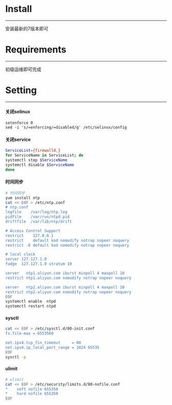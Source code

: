 # Install
---
安装最新的7版本即可

# Requirements
---
初级运维即可完成

# Setting
---
#### 关闭selinux

```shell
setenforce 0
sed -i 's/=enforcing/=disabled/g' /etc/selinux/config
```

#### 关闭service

```bash
ServiceList={firewalld,}
for ServiceName in ServiceList; do
systemctl stop $ServiceName
systemctl disable $ServiceName
done
```

#### 时间同步

```bash
# 时间同步
yum install ntp
cat << EOF > /etc/ntp.conf
# ntp.conf
logfile    /var/log/ntp.log
pidfile    /var/run/ntpd.pid
driftfile  /var/lib/ntp/drift

# Access Control Support
restrict    127.0.0.1
restrict    default kod nomodify notrap nopeer noquery
restrict -6 default kod nomodify notrap nopeer noquery

# local clock
server 127.127.1.0
fudge  127.127.1.0 stratum 10

server   ntp1.aliyun.com iburst minpoll 4 maxpoll 10
restrict ntp1.aliyun.com nomodify notrap nopeer noquery

server   ntp2.aliyun.com iburst minpoll 4 maxpoll 10
restrict ntp2.aliyun.com nomodify notrap nopeer noquery
EOF
systemctl enable  ntpd
systemctl restart ntpd
```

#### sysctl
```bash
cat << EOF > /etc/sysctl.d/80-init.conf
fs.file-max = 6553560

net.ipv4.tcp_fin_timeout     = 60
net.ipv4.ip_local_port_range = 1024 65535
EOF
sysctl -p
```

#### ulimit
```bash
# ulimit
cat << EOF > /etc/security/limits.d/80-nofile.conf
*    soft nofile 655350
*    hard nofile 655350
EOF
```



